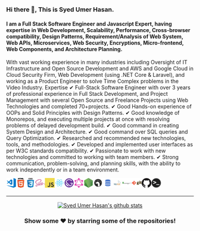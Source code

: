 ### Hi there 👋, This is Syed Umer Hasan.
#### I am a Full Stack Software Engineer and Javascript Expert, having expertise in Web Development, Scalability, Performance, Cross-browser compatibility, Design Patterns, Requirement/Analysis of Web System, Web APIs, Microservices, Web Security, Encryptions, Micro-frontend, Web Components, and Architecture Planning.
With vast working experience in many industries including Oversight of IT Infrastructure  and Open Source Development and  AWS and Google Cloud in Cloud Security Firm, Web Development (using .NET Core & Laravel), and working as a Product Engineer to solve Time Complex problems in the Video Industry.
Expertise
✔ Full-Stack Software Engineer with over 3 years of professional experience in Full Stack Development, and Project Management with several Open Source and Freelance Projects using Web Technologies and completed 70+projects.
✔ Good Hands-on experience of OOPs and Solid Principles with Design Patterns.
✔ Good knowledge of Monorepos, and executing multiple projects at once with resolving problems of delayed development build.
✔ Good command in creating System Design and Architecture.
✔ Good command over SQL queries and Query Optimization.
✔ Researched and recommended new technologies, tools, and methodologies.
✔ Developed and implemented user interfaces as per W3C standards compatibility.
✔ Passionate to work with new technologies and committed to working with team members. 
✔ Strong communication, problem-solving, and planning skills, with the ability to work independently or in a team environment.

<img align="left" alt="Visual Studio Code" width="26px" src="https://raw.githubusercontent.com/github/explore/80688e429a7d4ef2fca1e82350fe8e3517d3494d/topics/visual-studio-code/visual-studio-code.png" />
<img align="left" alt="HTML5" width="26px" src="https://raw.githubusercontent.com/github/explore/80688e429a7d4ef2fca1e82350fe8e3517d3494d/topics/html/html.png" />
<img align="left" alt="CSS3" width="26px" src="https://raw.githubusercontent.com/github/explore/80688e429a7d4ef2fca1e82350fe8e3517d3494d/topics/css/css.png" />
<img align="left" alt="Sass" width="26px" src="https://raw.githubusercontent.com/github/explore/80688e429a7d4ef2fca1e82350fe8e3517d3494d/topics/sass/sass.png" />
<img align="left" alt="JavaScript" width="26px" src="https://raw.githubusercontent.com/github/explore/80688e429a7d4ef2fca1e82350fe8e3517d3494d/topics/javascript/javascript.png" />
<img align="left" alt="React" width="26px" src="https://raw.githubusercontent.com/github/explore/80688e429a7d4ef2fca1e82350fe8e3517d3494d/topics/react/react.png" />
<img align="left" alt="Gatsby" width="26px" src="https://raw.githubusercontent.com/github/explore/e94815998e4e0713912fed477a1f346ec04c3da2/topics/gatsby/gatsby.png" />
<img align="left" alt="GraphQL" width="26px" src="https://raw.githubusercontent.com/github/explore/80688e429a7d4ef2fca1e82350fe8e3517d3494d/topics/graphql/graphql.png" />
<img align="left" alt="Node.js" width="26px" src="https://raw.githubusercontent.com/github/explore/80688e429a7d4ef2fca1e82350fe8e3517d3494d/topics/nodejs/nodejs.png" />
<img align="left" alt="Deno" width="26px" src="https://raw.githubusercontent.com/github/explore/361e2821e2dea67711cde99c9c40ed357061cf27/topics/deno/deno.png" />
<img align="left" alt="SQL" width="26px" src="https://raw.githubusercontent.com/github/explore/80688e429a7d4ef2fca1e82350fe8e3517d3494d/topics/sql/sql.png" />
<img align="left" alt="MySQL" width="26px" src="https://raw.githubusercontent.com/github/explore/80688e429a7d4ef2fca1e82350fe8e3517d3494d/topics/mysql/mysql.png" />
<img align="left" alt="MongoDB" width="26px" src="https://raw.githubusercontent.com/github/explore/80688e429a7d4ef2fca1e82350fe8e3517d3494d/topics/mongodb/mongodb.png" />
<img align="left" alt="Git" width="26px" src="https://raw.githubusercontent.com/github/explore/80688e429a7d4ef2fca1e82350fe8e3517d3494d/topics/git/git.png" />
<img align="left" alt="GitHub" width="26px" src="https://raw.githubusercontent.com/github/explore/78df643247d429f6cc873026c0622819ad797942/topics/github/github.png" />
<img align="left" alt="HTML5" width="26px" src="https://raw.githubusercontent.com/github/explore/80688e429a7d4ef2fca1e82350fe8e3517d3494d/topics/terminal/terminal.png" />

<br />
<br />

---

<div align="center">

<a href="https://github.com/syedumerhasan">
 <img align="center" src="https://github-readme-stats.vercel.app/api?username=syedumerhasan&show_icons=true&theme=dark" alt="Syed Umer Hasan's github stats"/>
</a>

</div>

<div align="center">

### Show some ❤️ by starring some of the repositories!

</div>

